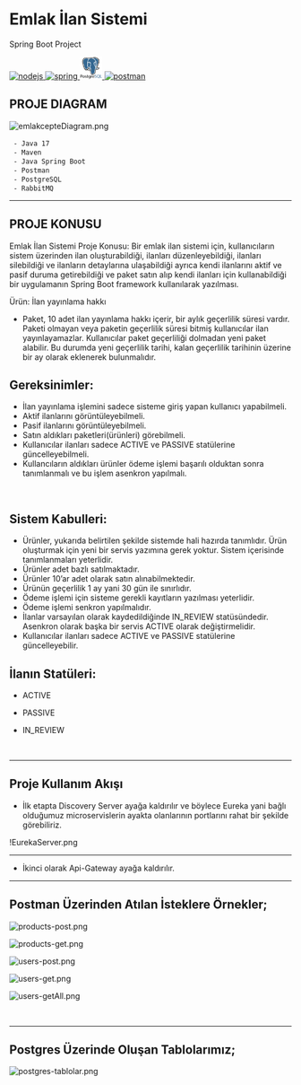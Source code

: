 # Emlak İlan Sistemi
Spring Boot  Project

 <a href="https://dev.java/" rel="nofollow"> <img src="https://camo.githubusercontent.com/4516a1dca56d6cc15e4102e39acf0c139cc69f220d05b9136af0dfece96a3dfd/68747470733a2f2f75706c6f61642e77696b696d656469612e6f72672f77696b6970656469612f74722f322f32652f4a6176615f4c6f676f2e737667" alt="nodejs" width="40" height="40" data-canonical-src="https://upload.wikimedia.org/wikipedia/tr/2/2e/Java_Logo.svg" style="max-width: 100%;"> </a> <a href="https://spring.io/" rel="nofollow"> <img src="https://camo.githubusercontent.com/4545b55c7771bbd175235c80b518dcbbf2f6ee0b984a51ad9363cba8cb70e67c/68747470733a2f2f7777772e766563746f726c6f676f2e7a6f6e652f6c6f676f732f737072696e67696f2f737072696e67696f2d69636f6e2e737667" alt="spring" width="40" height="40" data-canonical-src="https://www.vectorlogo.zone/logos/springio/springio-icon.svg" style="max-width: 100%;"> </a> <a href="https://www.postgresql.org" rel="nofollow"> <img src="https://raw.githubusercontent.com/devicons/devicon/master/icons/postgresql/postgresql-original-wordmark.svg" alt="postgresql" width="40" height="40" style="max-width: 100%;"> </a> <a href="https://postman.com" rel="nofollow"> <img src="https://camo.githubusercontent.com/93b32389bf746009ca2370de7fe06c3b5146f4c99d99df65994f9ced0ba41685/68747470733a2f2f7777772e766563746f726c6f676f2e7a6f6e652f6c6f676f732f676574706f73746d616e2f676574706f73746d616e2d69636f6e2e737667" alt="postman" width="40" height="40" data-canonical-src="https://www.vectorlogo.zone/logos/getpostman/getpostman-icon.svg" style="max-width: 100%;"> </a>


## PROJE DIAGRAM

![emlakcepteDiagram.png](..%2F..%2FDesktop%2Fproject%20assignment%2FemlakcepteDiagram.png)


 ```
  - Java 17
  - Maven
  - Java Spring Boot
  - Postman
  - PostgreSQL
  - RabbitMQ
  ```


<hr>

## PROJE KONUSU

Emlak İlan Sistemi
Proje Konusu:
Bir emlak ilan sistemi için, kullanıcıların sistem üzerinden ilan oluşturabildiği, ilanları düzenleyebildiği, 
ilanları silebildiği ve ilanların detaylarına ulaşabildiği ayrıca kendi ilanlarını aktif ve pasif duruma getirebildiği
ve paket satın alıp kendi ilanları için kullanabildiği bir uygulamanın Spring Boot framework kullanılarak yazılması.

Ürün: İlan yayınlama hakkı
- Paket, 10 adet ilan yayınlama hakkı içerir, bir aylık geçerlilik süresi vardır. Paketi olmayan veya paketin geçerlilik
süresi bitmiş kullanıcılar ilan yayınlayamazlar. Kullanıcılar paket geçerliliği dolmadan yeni paket alabilir. Bu durumda
yeni geçerlilik tarihi, kalan geçerlilik tarihinin üzerine bir ay olarak eklenerek bulunmalıdır.

## Gereksinimler:

- İlan yayınlama işlemini sadece sisteme giriş yapan kullanıcı yapabilmeli.
- Aktif ilanlarını görüntüleyebilmeli.
- Pasif ilanlarını görüntüleyebilmeli.
- Satın aldıkları paketleri(ürünleri) görebilmeli.
- Kullanıcılar ilanları sadece ACTIVE ve PASSIVE statülerine güncelleyebilmeli.
- Kullancıların aldıkları ürünler ödeme işlemi başarılı olduktan sonra tanımlanmalı ve bu işlem asenkron yapılmalı.
 <br>

## Sistem Kabulleri:

- Ürünler, yukarıda belirtilen şekilde sistemde hali hazırda tanımlıdır. Ürün
  oluşturmak için yeni bir servis yazımına gerek yoktur. Sistem içerisinde
  tanımlanmaları yeterlidir.
- Ürünler adet bazlı satılmaktadır.
- Ürünler 10’ar adet olarak satın alınabilmektedir.
- Ürünün geçerlilik 1 ay yani 30 gün ile sınırlıdır.
- Ödeme işlemi için sisteme gerekli kayıtların yazılması yeterlidir.
- Ödeme işlemi senkron yapılmalıdır.
- İlanlar varsayılan olarak kaydedildiğinde IN_REVIEW statüsündedir. Asenkron
  olarak başka bir servis ACTIVE olarak değiştirmelidir.
-  Kullanıcılar ilanları sadece ACTIVE ve PASSIVE statülerine güncelleyebilir.

## İlanın Statüleri:

- ACTIVE
- PASSIVE
- IN_REVIEW

  <br>

<hr>

## Proje Kullanım Akışı <br>

* İlk etapta Discovery Server ayağa kaldırılır ve böylece Eureka yani bağlı olduğumuz microservislerin ayakta 
olanlarının portlarını rahat bir şekilde görebiliriz.

!EurekaServer.png

 <hr>

* İkinci olarak Api-Gateway ayağa kaldırılır.






<hr>

## Postman Üzerinden Atılan İsteklere Örnekler;

![products-post.png](..%2F..%2FDesktop%2Fproject%20assignment%2Fproducts-post.png)

![products-get.png](..%2F..%2FDesktop%2Fproject%20assignment%2Fproducts-get.png)

![users-post.png](..%2F..%2FDesktop%2Fproject%20assignment%2Fusers-post.png)

![users-get.png](..%2F..%2FDesktop%2Fproject%20assignment%2Fusers-get.png)

![users-getAll.png](..%2F..%2FDesktop%2Fproject%20assignment%2Fusers-getAll.png)



<br><hr>

## Postgres Üzerinde Oluşan Tablolarımız;

![postgres-tablolar.png](..%2F..%2FDesktop%2Fproject%20assignment%2Fpostgres-tablolar.png)






